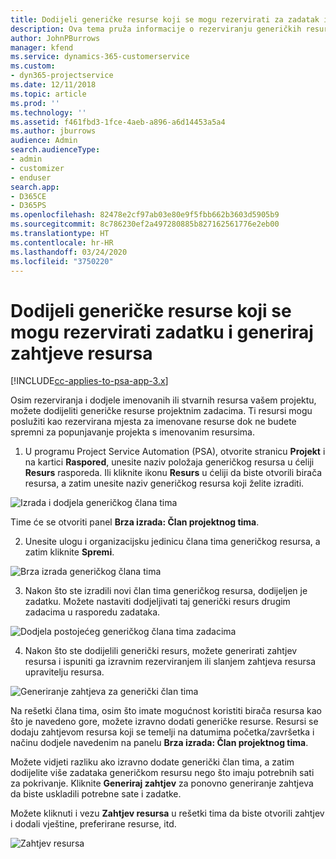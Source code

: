 ```yaml
---
title: Dodijeli generičke resurse koji se mogu rezervirati za zadatak i projektni tim
description: Ova tema pruža informacije o rezerviranju generičkih resursa za zadatke i projektne timove.
author: JohnPBurrows
manager: kfend
ms.service: dynamics-365-customerservice
ms.custom:
- dyn365-projectservice
ms.date: 12/11/2018
ms.topic: article
ms.prod: ''
ms.technology: ''
ms.assetid: f461fbd3-1fce-4aeb-a896-a6d14453a5a4
ms.author: jburrows
audience: Admin
search.audienceType:
- admin
- customizer
- enduser
search.app:
- D365CE
- D365PS
ms.openlocfilehash: 82478e2cf97ab03e80e9f5fbb662b3603d5905b9
ms.sourcegitcommit: 8c786230ef2a497280885b827162561776e2eb00
ms.translationtype: HT
ms.contentlocale: hr-HR
ms.lasthandoff: 03/24/2020
ms.locfileid: "3750220"
---
```

# <a name="assign-generic-bookable-resources-to-a-task-and-generate-resource-requirements"></a>Dodijeli generičke resurse koji se mogu rezervirati zadatku i generiraj zahtjeve resursa 

[!INCLUDE[cc-applies-to-psa-app-3.x](../includes/cc-applies-to-psa-app-3x.md)]

Osim rezerviranja i dodjele imenovanih ili stvarnih resursa vašem projektu, možete dodijeliti generičke resurse projektnim zadacima. Ti resursi mogu poslužiti kao rezervirana mjesta za imenovane resurse dok ne budete spremni za popunjavanje projekta s imenovanim resursima. 

1. U programu Project Service Automation (PSA), otvorite stranicu **Projekt** i na kartici **Raspored**, unesite naziv položaja generičkog resursa u ćeliji **Resurs** rasporeda. Ili kliknite ikonu **Resurs** u ćeliji da biste otvorili birača resursa, a zatim unesite naziv generičkog resursa koji želite izraditi.

![Izrada i dodjela generičkog člana tima](media/RM-how-to-9.png)

Time će se otvoriti panel **Brza izrada: Član projektnog tima**. 

2. Unesite ulogu i organizacijsku jedinicu člana tima generičkog resursa, a zatim kliknite **Spremi**.

![Brza izrada generičkog člana tima](media/RM-how-to-10.png)

3. Nakon što ste izradili novi član tima generičkog resursa, dodijeljen je zadatku. Možete nastaviti dodjeljivati taj generički resurs drugim zadacima u rasporedu zadataka.

![Dodjela postojećeg generičkog člana tima zadacima](media/RM-how-to-11.png)

4. Nakon što ste dodijelili generički resurs, možete generirati zahtjev resursa i ispuniti ga izravnim rezerviranjem ili slanjem zahtjeva resursa upravitelju resursa.

![Generiranje zahtjeva za generički član tima](media/RM-how-to-12.png)

Na rešetki člana tima, osim što imate mogućnost koristiti birača resursa kao što je navedeno gore, možete izravno dodati generičke resurse. Resursi se dodaju zahtjevom resursa koji se temelji na datumima početka/završetka i načinu dodjele navedenim na panelu **Brza izrada: Član projektnog tima**.

Možete vidjeti razliku ako izravno dodate generički član tima, a zatim dodijelite više zadataka generičkom resursu nego što imaju potrebnih sati za pokrivanje. Kliknite **Generiraj zahtjev** za ponovno generiranje zahtjeva da biste uskladili potrebne sate i zadatke.

Možete kliknuti i vezu **Zahtjev resursa** u rešetki tima da biste otvorili zahtjev i dodali vještine, preferirane resurse, itd.

![Zahtjev resursa](media/RM-how-to-13.png)

